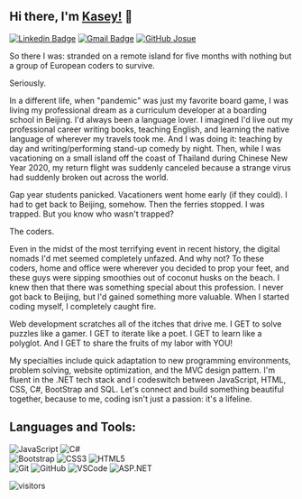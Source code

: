 ## Hi there, I'm [Kasey!](https://kaseywahl.io) 👋

[![Linkedin Badge](https://img.shields.io/badge/-kaseywahl-blue?style=flat-square&logo=Linkedin&logoColor=white&link=https://www.linkedin.com/in/kasey-wahl-24073084//)](https://www.linkedin.com/in/kasey-wahl/)
[![Gmail Badge](https://img.shields.io/badge/-wahl.kasey@gmail.com-c14438?style=flat-square&logo=Gmail&logoColor=white&link=mailto:wahl.kasey@gmail.com)](mailto:wahl.kasey@gmail.com) [![GitHub Josue](https://img.shields.io/github/followers/piaomu?label=follow&style=social)](https://github.com/piaomu)


So there I was: stranded on a remote island for five months with nothing but a group of European coders to survive.

Seriously.

In a different life, when "pandemic" was just my favorite board game, I was living my professional dream as a curriculum developer at a boarding school in Beijing. I'd always been a language lover. I imagined I'd live out my professional career writing books, teaching English, and learning the native language of wherever my travels took me. And I was doing it: teaching by day and writing/performing stand-up comedy by night. Then, while I was vacationing on a small island off the coast of Thailand during Chinese New Year 2020, my return flight was suddenly canceled because a strange virus had suddenly broken out across the world.

Gap year students panicked. Vacationers went home early (if they could). I had to get back to Beijing, somehow. Then the ferries stopped. I was trapped. But you know who wasn't trapped?

The coders.

Even in the midst of the most terrifying event in recent history, the digital nomads I'd met seemed completely unfazed. And why not? To these coders, home and office were wherever you decided to prop your feet, and these guys were sipping smoothies out of coconut husks on the beach. I knew then that there was something special about this profession. I never got back to Beijing, but I'd gained something more valuable. When I started coding myself, I completely caught fire.

Web development scratches all of the itches that drive me. I GET to solve puzzles like a gamer. I GET to iterate like a poet. I GET to learn like a polyglot. And I GET to share the fruits of my labor with YOU!

My specialties include quick adaptation to new programming environments, problem solving, website optimization, and the MVC design pattern. I'm fluent in the .NET tech stack and I codeswitch between JavaScript, HTML, CSS, C#, BootStrap and SQL. Let's connect and build something beautiful together, because to me, coding isn't just a passion: it's a lifeline.


## Languages and Tools:
  ![JavaScript](https://img.shields.io/badge/-JavaScript-black?style=flat-square&logo=javascript)
  ![C#](https://img.shields.io/badge/-C%23-007ACC?style=flat-square&logo=c-sharp)
<br>
  ![Bootstrap](https://img.shields.io/badge/-Bootstrap-563D7C?style=flat-square&logo=bootstrap)
  ![CSS3](https://img.shields.io/badge/-CSS3-1572B6?style=flat-square&logo=css3)
  ![HTML5](https://img.shields.io/badge/-HTML5-E34F26?style=flat-square&logo=html5&logoColor=white)
<br>
  ![Git](https://img.shields.io/badge/-Git-black?style=flat-square&logo=git)
  ![GitHub](https://img.shields.io/badge/-GitHub-181717?style=flat-square&logo=github)
  ![VSCode](https://img.shields.io/badge/-VS_Code-007ACC?style=flat-square&logo=visual-studio-code)
  ![ASP.NET](https://img.shields.io/badge/ASP.NET%20-5C2D91.svg?&style=flat-square&logo=.net&logoColor=white)

![visitors](https://komarev.com/ghpvc/?username=piaomu&color=brightgreen)
<!---
Piaomu/Piaomu is a ✨ special ✨ repository because its `README.md` (this file) appears on your GitHub profile.
You can click the Preview link to take a look at your changes.
--->
